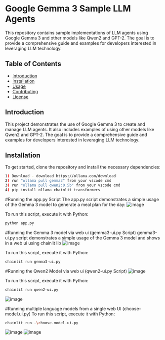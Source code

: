 # Google Gemma 3 Sample LLM Agents

This repository contains sample implementations of LLM agents using Google Gemma 3 and other models like Qwen2 and GPT-2. The goal is to provide a comprehensive guide and examples for developers interested in leveraging LLM technology.

## Table of Contents
- [Introduction](#introduction)
- [Installation](#installation)
- [Usage](#usage)
- [Contributing](#contributing)
- [License](#license)

## Introduction

This project demonstrates the use of Google Gemma 3 to create and manage LLM agents. It also includes examples of using other models like Qwen2 and GPT-2. The goal is to provide a comprehensive guide and examples for developers interested in leveraging LLM technology.

## Installation

To get started, clone the repository and install the necessary dependencies:

```bash
1) Download - download https://ollama.com/download
2) run "ollama pull gemma3" from your vscode cmd
3) run "ollama pull qwen2:0.5b" from your vscode cmd
4) pip install ollama chainlit transformers

```

#Running the app.py Script
The app.py script demonstrates a simple usage of the Gemma 3 model to generate a meal plan for the day:
![image](https://github.com/user-attachments/assets/513f603b-fc8c-449b-82d0-34939b5dac90)

To run this script, execute it with Python: 
```bash
python app.py
```

#Running the Gemma 3 model via web ui (gemma3-ui.py Script)
gemma3-ui.py script demonstrates a simple usage of the Gemma 3 model and shows in a web ui using chainlit lib
![image](https://github.com/user-attachments/assets/0abe2e79-78e6-4e98-a665-eda5d927acb0)

To run this script, execute it with Python:
```bash
chainlit run gemma3-ui.py
```
#Running the Qwen2 Model via web ui (qwen2-ui.py Script)
![image](https://github.com/user-attachments/assets/27e0f3d4-5e6e-4e63-a191-b2e9157e1ae5)

To run this script, execute it with Python:
```bash
chainlit run qwen2-ui.py
```

![image](https://github.com/user-attachments/assets/05f79817-20a7-4192-8927-77b95b1f24db)

#Running multiple language models from a single web UI (choose-model.ui.py)
To run this script, execute it with Python:
```bash
chainlit run .\choose-model.ui.py
```

![image](https://github.com/user-attachments/assets/72fa91b7-33f6-4d74-8222-59a83bfba921)
![image](https://github.com/user-attachments/assets/40e42cf8-7e89-4966-aab5-7400c5ee0989)




